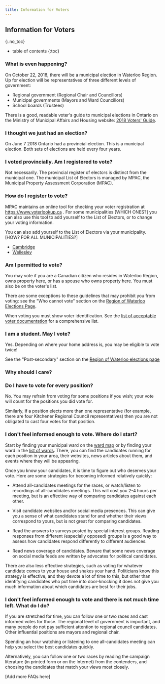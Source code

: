 ```yaml
---
title: Information for Voters
---
```


Information for Voters 
----------------------
{:.no_toc}

* table of contents
{:toc}

### What is even happening? 

On October 22, 2018, there will be a municipal election in Waterloo
Region. Up for election will be representatives of three different
levels of government: 

- Regional government (Regional Chair and Councillors)
- Municipal governments (Mayors and Ward Councillors)
- School boards (Trustees)

There is a good, readable voter's guide to municipal elections in
Ontario on the Ministry of Municipal Affairs and Housing website:
[2018 Voters' Guide](http://www.mah.gov.on.ca/Page18734.aspx). 

### I thought we just had an election?

On June 7 2018 Ontario had a provincial election. This is a municipal
election. Both sets of elections are held every four years. 


### I voted provincially. Am I registered to vote?

Not necessarily. The provincial register of electors is distinct from
the municipal one. The municipal List of Electors is managed by MPAC,
the Municipal Property Assessment Corporation (MPAC). 


### How do I register to vote?

MPAC maintains an
online tool for checking your voter registration at
<https://www.voterlookup.ca> . For some municipalities [WHICH ONES?]
you can also use this tool to add yourself to the List of Electors, or
to change your voting information.

You can also add yourself to the List of Electors via your
municipality. [HOW? FOR ALL MUNICIPALITIES?]

- [Cambridge](https://www.cambridge.ca/en/resources/Form-EL15---Application-to-Amend-Voters-List-Fillable.pdf)
- [Wellesley](https://forms.wellesley.ca/Application-to-Amend-Voters-List)

### Am I permitted to vote?

You may vote if you are a Canadian citizen who resides in Waterloo
Region, owns property here, or has a spouse who owns property here.
You must also be on the voter's list. 

There are some exceptions to these guidelines that may prohibit you
from voting: see the "Who cannot vote" section on the 
[Region of Waterloo Elections
Page](http://www.mah.gov.on.ca/Page18734.aspx). 


When voting you must show voter identification. See the [list of
acceptable voter
documentation](http://www.mah.gov.on.ca/Page219.aspx#voters) for a
comprehensive list.


### I am a student. May I vote?

Yes. Depending on where your home address is, you may be eligible to
vote twice! 

See the "Post-secondary" section on the [Region of Waterloo elections
page](https://www.regionofwaterloo.ca/en/regional-government/elections.aspx)

### Why should I care?

### Do I have to vote for every position?

No. You may refrain from voting for some positions if you wish; your
vote will count for the positions you did vote for. 

Similarly, if a position elects more than one representative (for
example, there are four Kitchener Regional Council representatives)
then you are not obligated to cast four votes for that position.

### I don't feel informed enough to vote. Where do I start?

Start by finding your municipal ward on the [ward map](/) or by
finding your ward in the [list of wards](/all-positions). There, you
can find the candidates running for each position in your area, their
websites, news articles about them, and events where they will be
appearing. 

Once you know your candidates, it is time to figure out who deserves
your vote. Here are some strategies for becoming informed relatively
quickly: 

- Attend all-candidates meetings for the races, or watch/listen to recordings of all-candidates meetings. This will cost you 2-4 hours per meeting, but is an effective way of comparing candidates against each other.

- Visit candidate websites and/or social media presences. This can give you a sense of what candidates stand for and whether their views correspond to yours, but is not great for comparing candidates. 

- Read the answers to surveys posted by special interest groups. Reading responses from different (especially opposed) groups is a good way to assess how candidates respond differently to different audiences. 

- Read news coverage of candidates. Beware that some news coverage on social media feeds are written by advocates for political candidates.

There are also less effective strategies, such as voting for whatever candidate comes to your house and shakes your hand. Politicians know this strategy is effective, and they devote a lot of time to this, but other than identifying candidates who put time into door-knocking it does not give you much information about which candidates are best for their jobs.

### I don't feel informed enough to vote and there is not much time left.  What do I do?

If you are stretched for time, you can follow one or two races and cast informed votes for those. The regional level of government is important, and many people do not pay sufficient attention to regional council candidates. Other influential positions are mayors and regional chair. 

Spending an hour watching or listening to one all-candidates meeting can help you select the best candidates quickly.

Alternatively, you can follow one or two races by reading the campaign literature (in printed form or on the Internet) from the contenders, and choosing the candidates that match your views most closely. 


[Add more FAQs here]
